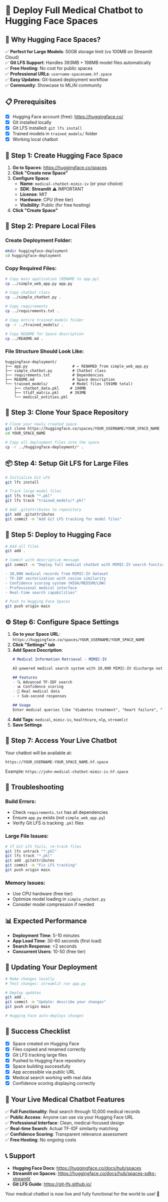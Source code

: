 # 🚀 Deploy Full Medical Chatbot to Hugging Face Spaces

## 🎯 **Why Hugging Face Spaces?**

✅ **Perfect for Large Models**: 50GB storage limit (vs 100MB on Streamlit Cloud)  
✅ **Git LFS Support**: Handles 393MB + 198MB model files automatically  
✅ **Free Hosting**: No cost for public spaces  
✅ **Professional URLs**: `username-spacename.hf.space`  
✅ **Easy Updates**: Git-based deployment workflow  
✅ **Community**: Showcase to ML/AI community  

## 📋 **Prerequisites**

- [x] Hugging Face account (free): https://huggingface.co/
- [x] Git installed locally
- [x] Git LFS installed: `git lfs install`
- [x] Trained models in `trained_models/` folder
- [x] Working local chatbot

## 🔧 **Step 1: Create Hugging Face Space**

1. **Go to Spaces**: https://huggingface.co/spaces
2. **Click "Create new Space"**
3. **Configure Space**:
   - **Name**: `medical-chatbot-mimic-iv` (or your choice)
   - **SDK**: **Streamlit** ⚠️ IMPORTANT
   - **License**: MIT
   - **Hardware**: CPU (free tier)
   - **Visibility**: Public (for free hosting)
4. **Click "Create Space"**

## 📁 **Step 2: Prepare Local Files**

### Create Deployment Folder:
```bash
mkdir huggingface-deployment
cd huggingface-deployment
```

### Copy Required Files:
```bash
# Copy main application (RENAME to app.py)
cp ../simple_web_app.py app.py

# Copy chatbot class
cp ../simple_chatbot.py .

# Copy requirements
cp ../requirements.txt .

# Copy entire trained models folder
cp -r ../trained_models/ .

# Copy README for Space description
cp ../README.md .
```

### File Structure Should Look Like:
```
huggingface-deployment/
├── app.py                    # ← RENAMED from simple_web_app.py
├── simple_chatbot.py         # Chatbot class
├── requirements.txt          # Dependencies
├── README.md                 # Space description
└── trained_models/           # Model files (591MB total)
    ├── chatbot_data.pkl     # 198MB
    ├── tfidf_matrix.pkl     # 393MB
    └── medical_entities.pkl
```

## 🔄 **Step 3: Clone Your Space Repository**

```bash
# Clone your newly created space
git clone https://huggingface.co/spaces/YOUR_USERNAME/YOUR_SPACE_NAME
cd YOUR_SPACE_NAME

# Copy all deployment files into the space
cp -r ../huggingface-deployment/* .
```

## 📦 **Step 4: Setup Git LFS for Large Files**

```bash
# Initialize Git LFS
git lfs install

# Track large model files
git lfs track "*.pkl"
git lfs track "trained_models/*.pkl"

# Add .gitattributes to repository
git add .gitattributes
git commit -m "Add Git LFS tracking for model files"
```

## 🚀 **Step 5: Deploy to Hugging Face**

```bash
# Add all files
git add .

# Commit with descriptive message
git commit -m "Deploy full medical chatbot with MIMIC-IV search functionality

- 10,000 medical records from MIMIC-IV dataset
- TF-IDF vectorization with cosine similarity
- Confidence scoring system (HIGH/MEDIUM/LOW)
- Professional medical interface
- Real-time search capabilities"

# Push to Hugging Face Spaces
git push origin main
```

## ⚙️ **Step 6: Configure Space Settings**

1. **Go to your Space URL**: `https://huggingface.co/spaces/YOUR_USERNAME/YOUR_SPACE_NAME`
2. **Click "Settings" tab**
3. **Add Space Description**:
   ```markdown
   # Medical Information Retrieval - MIMIC-IV
   
   AI-powered medical search system with 10,000 MIMIC-IV discharge notes.
   
   ## Features
   - 🔍 Advanced TF-IDF search
   - 📊 Confidence scoring
   - 🏥 Real medical data
   - ⚡ Sub-second responses
   
   ## Usage
   Enter medical queries like "diabetes treatment", "heart failure", "pneumonia diagnosis"
   ```
4. **Add Tags**: `medical`, `mimic-iv`, `healthcare`, `nlp`, `streamlit`
5. **Save Settings**

## 🎉 **Step 7: Access Your Live Chatbot**

Your chatbot will be available at:
```
https://YOUR_USERNAME-YOUR_SPACE_NAME.hf.space
```

Example: `https://john-medical-chatbot-mimic-iv.hf.space`

## 🔧 **Troubleshooting**

### Build Errors:
- Check `requirements.txt` has all dependencies
- Ensure `app.py` exists (not `simple_web_app.py`)
- Verify Git LFS is tracking `.pkl` files

### Large File Issues:
```bash
# If Git LFS fails, re-track files
git lfs untrack "*.pkl"
git lfs track "*.pkl"
git add .gitattributes
git commit -m "Fix LFS tracking"
git push origin main
```

### Memory Issues:
- Use CPU hardware (free tier)
- Optimize model loading in `simple_chatbot.py`
- Consider model compression if needed

## 📊 **Expected Performance**

- **Deployment Time**: 5-10 minutes
- **App Load Time**: 30-60 seconds (first load)
- **Search Response**: <2 seconds
- **Concurrent Users**: 10-50 (free tier)

## 🔄 **Updating Your Deployment**

```bash
# Make changes locally
# Test changes: streamlit run app.py

# Deploy updates
git add .
git commit -m "Update: describe your changes"
git push origin main

# Hugging Face auto-deploys changes
```

## 🌟 **Success Checklist**

- [x] Space created on Hugging Face
- [x] Files copied and renamed correctly
- [x] Git LFS tracking large files
- [x] Pushed to Hugging Face repository
- [x] Space building successfully
- [x] App accessible via public URL
- [x] Medical search working with real data
- [x] Confidence scoring displaying correctly

## 🎯 **Your Live Medical Chatbot Features**

✅ **Full Functionality**: Real search through 10,000 medical records  
✅ **Public Access**: Anyone can use via your Hugging Face URL  
✅ **Professional Interface**: Clean, medical-focused design  
✅ **Real-time Search**: Actual TF-IDF similarity matching  
✅ **Confidence Scoring**: Transparent relevance assessment  
✅ **Free Hosting**: No ongoing costs  

## 📞 **Support**

- **Hugging Face Docs**: https://huggingface.co/docs/hub/spaces
- **Streamlit on Spaces**: https://huggingface.co/docs/hub/spaces-sdks-streamlit
- **Git LFS Guide**: https://git-lfs.github.io/

Your medical chatbot is now live and fully functional for the world to use! 🎉 